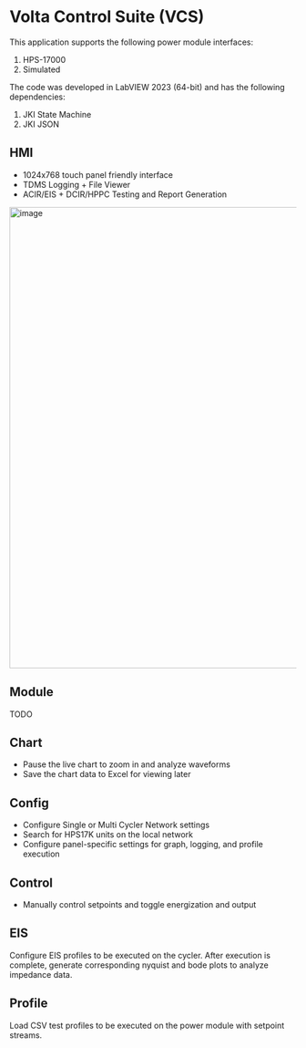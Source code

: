 # Volta Control Suite (VCS)

This application supports the following power module interfaces:

1. HPS-17000
2. Simulated

The code was developed in LabVIEW 2023 (64-bit) and has the following dependencies:

1.  JKI State Machine
2.  JKI JSON

## HMI

- 1024x768 touch panel friendly interface
- TDMS Logging + File Viewer
- ACIR/EIS + DCIR/HPPC Testing and Report Generation

<img width="1034" height="809" alt="image" src="https://github.com/user-attachments/assets/ccd56967-4ee1-4b89-bf61-1933973af08c" />

## Module

TODO

## Chart

- Pause the live chart to zoom in and analyze waveforms
- Save the chart data to Excel for viewing later


## Config

- Configure Single or Multi Cycler Network settings
- Search for HPS17K units on the local network
- Configure panel-specific settings for graph, logging, and profile execution

## Control

- Manually control setpoints and toggle energization and output

## EIS

Configure EIS profiles to be executed on the cycler.  After execution is complete, generate corresponding nyquist and bode plots to analyze impedance data.

## Profile

Load CSV test profiles to be executed on the power module with setpoint streams.
